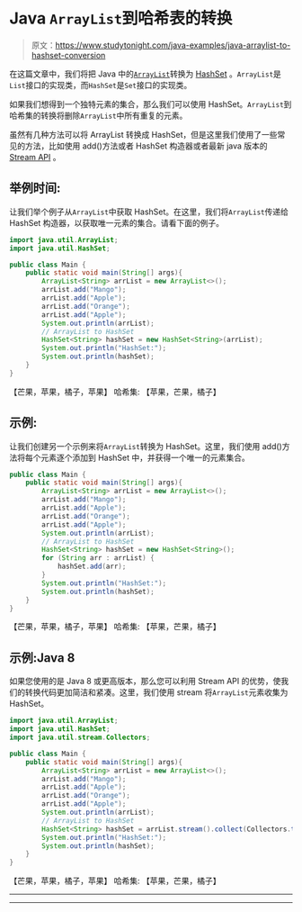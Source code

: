 # Java `ArrayList`到哈希表的转换

> 原文：<https://www.studytonight.com/java-examples/java-arraylist-to-hashset-conversion>

在这篇文章中，我们将把 Java 中的[`ArrayList`](https://www.studytonight.com/java/arraylist-in-collection-framework.php)转换为 [HashSet](https://www.studytonight.com/java/hashset-in-collection-framework.php) 。`ArrayList`是`List`接口的实现类，而`HashSet`是`Set`接口的实现类。

如果我们想得到一个独特元素的集合，那么我们可以使用 HashSet。`ArrayList`到哈希集的转换将删除`ArrayList`中所有重复的元素。

虽然有几种方法可以将 ArrayList 转换成 HashSet，但是这里我们使用了一些常见的方法，比如使用 add()方法或者 HashSet 构造器或者最新 java 版本的 [Stream API](https://www.studytonight.com/java-8/java-8-stream-api) 。

## 举例时间:

让我们举个例子从`ArrayList`中获取 HashSet。在这里，我们将`ArrayList`传递给 HashSet 构造器，以获取唯一元素的集合。请看下面的例子。

```java
import java.util.ArrayList;
import java.util.HashSet;

public class Main {
	public static void main(String[] args){
		ArrayList<String> arrList = new ArrayList<>();
		arrList.add("Mango");
		arrList.add("Apple");
		arrList.add("Orange");
		arrList.add("Apple");
		System.out.println(arrList);
		// ArrayList to HashSet
		HashSet<String> hashSet = new HashSet<String>(arrList);
		System.out.println("HashSet:");
		System.out.println(hashSet);
	}
}
```

【芒果，苹果，橘子，苹果】
哈希集:
【苹果，芒果，橘子】

## 示例:

让我们创建另一个示例来将`ArrayList`转换为 HashSet。这里，我们使用 add()方法将每个元素逐个添加到 HashSet 中，并获得一个唯一的元素集合。

```java
public class Main {
	public static void main(String[] args){
		ArrayList<String> arrList = new ArrayList<>();
		arrList.add("Mango");
		arrList.add("Apple");
		arrList.add("Orange");
		arrList.add("Apple");
		System.out.println(arrList);
		// ArrayList to HashSet
		HashSet<String> hashSet = new HashSet<String>();
		for (String arr : arrList) {
			hashSet.add(arr);
		}
		System.out.println("HashSet:");
		System.out.println(hashSet);
	}
}
```

【芒果，苹果，橘子，苹果】
哈希集:
【苹果，芒果，橘子】

## 示例:Java 8

如果您使用的是 Java 8 或更高版本，那么您可以利用 Stream API 的优势，使我们的转换代码更加简洁和紧凑。这里，我们使用 stream 将`ArrayList`元素收集为 HashSet。

```java
import java.util.ArrayList;
import java.util.HashSet;
import java.util.stream.Collectors;

public class Main {
	public static void main(String[] args){
		ArrayList<String> arrList = new ArrayList<>();
		arrList.add("Mango");
		arrList.add("Apple");
		arrList.add("Orange");
		arrList.add("Apple");
		System.out.println(arrList);
		// ArrayList to HashSet
		HashSet<String> hashSet = arrList.stream().collect(Collectors.toCollection(HashSet::new));
		System.out.println("HashSet:");
		System.out.println(hashSet);
	}
}
```

【芒果，苹果，橘子，苹果】
哈希集:
【苹果，芒果，橘子】

* * *

* * *